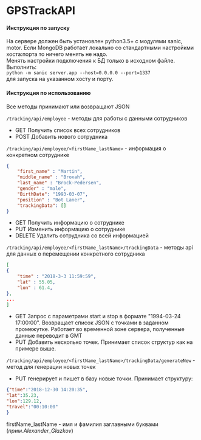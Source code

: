 # GPSTrackAPI




#### Инструкция по запуску

На сервере должен быть установлен python3.5+ c модулями sanic, motor. Если MongoDB работает локально со стандартными настройкми хоста:порта то ничего менять не надо.  
Менять настройки подключения к БД только в исходном файле.  
Выполнить:  
`python -m sanic server.app --host=0.0.0.0 --port=1337`  
для запуска на указанном хосту и порту.


#### Инструкция по использованию

Все методы принимают или возвращают JSON

`/tracking/api/employee` - методы для работы с данными сотрудников

- GET   Получить список всех сотрудников
- POST  Добавить нового сотрудника

`/tracking/api/employee/<firstName_lastName>` - информация о конкретном сотруднике
``` json
{
    "first_name" : "Martin",
    "middle_name" : "Broxah",
    "last_name" : "Brock-Pedersen",
    "gender" : "male",
    "BirthDate": "1993-03-07",
    "position" : "Bot Laner",
    "trackingData": []
}
```


- GET 		Получить информацию о сотруднике
- PUT       Изменить информацию о сотруднике
- DELETE    Удалить сотрудника со всей информацией

`/tracking/api/employee/<firstName_lastName>/trackingData` - методы api для данных о перемещении конкретного сотрудника
``` json
[
{
    "time" : "2018-3-3 11:59:59",
    "lat" : 55.05,
    "lon" : 61.4,
}, 
...
]
```
- GET Запрос с параметрами start и stop в формате "1994-03-24 17:00:00". Возвращает список JSON с точками в заданном промежутке. Работает во временной зоне сервера, полученные данные переводит в GMT
- PUT Добавить несколько точек. Принимает список структур как на примере выше.

`/tracking/api/employee/<firstName_lastName>/trackingData/generateNew` - метод для генерации новых точек
- PUT генерирует и пишет в базу новые точки. Принимает структуру:

``` json 
{"time":"2018-12-30 14:20:35",
"lat":35.23,
"lon":129.12,
"travel":"00:10:00"
}
```



firstName_lastName - имя и фамилия заглавными буквами (_прим.Alexander_Glazkov_)
